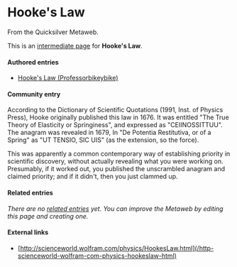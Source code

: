 
# Hooke's Law

From the Quicksilver Metaweb.

This is an [intermediate page](/metaweb-intermediate-page) for 
**Hooke's Law**.


#### Authored entries


* [Hooke's Law (Professorbikeybike)](/hooke-s-law-professorbikeybike)


#### Community entry


According to the Dictionary of Scientific Quotations (1991, Inst. of Physics Press), Hooke originally published this law in 1676. It was entitled "The True Theory of Elasticity or Springiness", and expressed as "CEIINOSSITTUU". The anagram was revealed in 1679, In "De Potentia Restitutiva, or of a Spring" as "UT TENSIO, SIC UIS" (as the extension, so the force).

This was apparently a common contemporary way of establishing priority in scientific discovery, without actually revealing what you were working on. Presumably, if it worked out, you published the unscrambled anagram and claimed priority; and if it didn't, then you just clammed up.

#### Related entries


*There are no [related entries](/metaweb-related-entry) yet. You can improve the Metaweb by editing this page and creating one.*

#### External links


* [http://scienceworld.wolfram.com/physics/HookesLaw.html](/http-scienceworld-wolfram-com-physics-hookeslaw-html)
